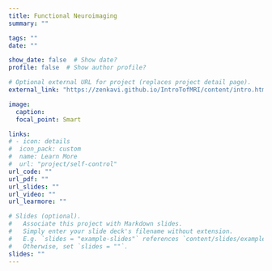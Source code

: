 ```yaml
---
title: Functional Neuroimaging
summary: ""

tags: ""
date: ""

show_date: false  # Show date?
profile: false  # Show author profile?

# Optional external URL for project (replaces project detail page).
external_link: "https://zenkavi.github.io/IntroTofMRI/content/intro.html"

image:
  caption:
  focal_point: Smart

links:
# - icon: details
#  icon_pack: custom
#  name: Learn More
#  url: "project/self-control"
url_code: ""
url_pdf: ""
url_slides: ""
url_video: ""
url_learmore: ""

# Slides (optional).
#   Associate this project with Markdown slides.
#   Simply enter your slide deck's filename without extension.
#   E.g. `slides = "example-slides"` references `content/slides/example-slides.md`.
#   Otherwise, set `slides = ""`.
slides: ""
---
```

